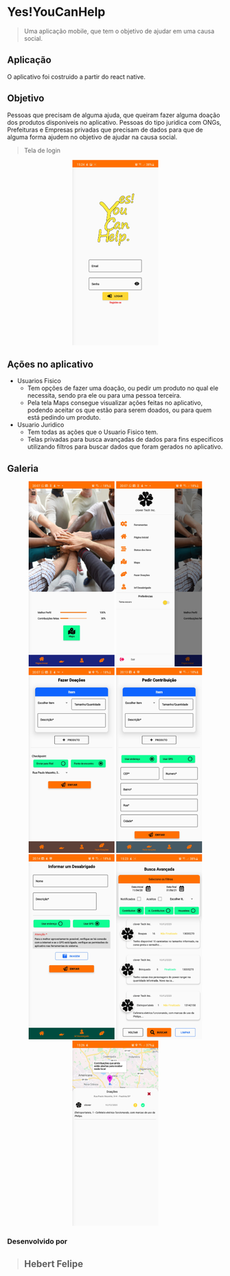 # Yes!YouCanHelp
> Uma aplicação mobile, que tem o objetivo de ajudar em uma causa social.

## Aplicação
O aplicativo foi costruido a partir do react native.
## Objetivo
Pessoas que precisam de alguma ajuda, que queiram fazer alguma doação dos produtos disponiveis no aplicativo.
Pessoas do tipo juridica com ONGs, Prefeituras e Empresas privadas que precisam de dados para que de alguma forma ajudem no objetivo de ajudar na causa social.

>Tela de login
<p align="center" width="100%">
        <img src="fotosreadme/login_image.jpg"
            alt="login screen"
            width="200" height="430" />
</p>

## Ações no aplicativo
* Usuarios Fisico
    * Tem opções de fazer uma doação, ou pedir um produto no qual ele necessita, sendo pra ele ou para uma pessoa terceira.
    * Pela tela Maps consegue visualizar ações feitas no aplicativo, podendo aceitar os que estão para serem doados, ou para quem está pedindo um produto.
* Usuario Juridico
    * Tem todas as ações que o Usuario Fisico tem.
    * Telas privadas para busca avançadas de dados para fins especificos utilizando filtros para buscar dados que foram gerados no aplicativo.

## Galeria
<p align="center" width="100%">
        <img src="fotosreadme/home.jpg"
            alt="login screen"
            width="200" height="430" />
        <img src="fotosreadme/menu.jpg"
            alt="login screen"
            width="200" height="430" />
        <img src="fotosreadme/contribution.jpg"
            alt="login screen"
            width="200" height="430" />
        <img src="fotosreadme/ask_contribution.jpg"
            alt="login screen"
            width="200" height="430" />
        <img src="fotosreadme/info_houseless.jpg"
            alt="login screen"
            width="200" height="430" />
        <img src="fotosreadme/advanced_search.jpg"
            alt="login screen"
            width="200" height="430" />
        <img src="fotosreadme/maps.jpg"
            alt="login screen"
            width="200" height="430" />
</p>

### Desenvolvido por
> <h2>Hebert Felipe</h2>

